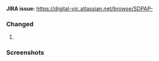 <!--
Please follow these rules:
1. SUBJECT: use format [SDPAP-123] Verb in past tense with dot at the end.
   - This subject will be used as a commit message after PR is merged.
   - Verbs are usually one of these: Updated, Refactored, Removed, Changed, Added.
   - If there is no ticket - do not put [NOTICKET].

2. BODY: fill-in the template below

3. LABEL: Assign 'Needs review' label as soon as you ready to have this reviewed.

4. ASSIGNEE: Assign at least 2 reviewers.

5. SLACK: Post a link to this PR to #sdp-tide / #sdp-dev channels.

No need to remove these lines - they are comments.
-->

**JIRA issue:** https://digital-vic.atlassian.net/browse/SDPAP-

### Changed

1.

### Screenshots

<!--
Provide as many screenshots as required to make reviewers understand what was changed.
-->
